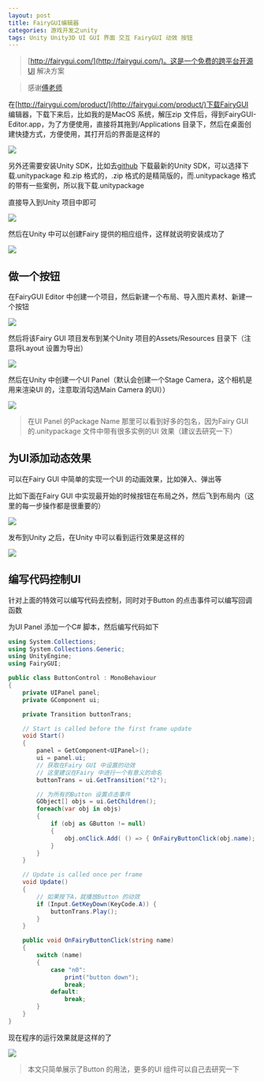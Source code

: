 ```yaml
---
layout: post
title: FairyGUI编辑器
categories: 游戏开发之unity
tags: Unity Unity3D UI GUI 界面 交互 FairyGUI 动效 按钮 
---
```


>[http://fairygui.com/](http://fairygui.com/)。这是一个免费的跨平台开源UI 解决方案

>感谢[傅老师](https://www.bilibili.com/video/av35647057/?p=1)

在[http://fairygui.com/product/](http://fairygui.com/product/)下载FairyGUI 编辑器，下载下来后，比如我的是MacOS 系统，解压zip 文件后，得到FairyGUI-Editor.app，为了方便使用，直接将其拖到/Applications 目录下，然后在桌面创建快捷方式，方便使用，其打开后的界面是这样的

![](../media/image/2019-09-22/01.png)

另外还需要安装Unity SDK，比如去[github](https://github.com/fairygui/FairyGUI-unity/releases) 下载最新的Unity SDK，可以选择下载.unitypackage 和.zip 格式的，.zip 格式的是精简版的，而.unitypackage 格式的带有一些案例，所以我下载.unitypackage

直接导入到Unity 项目中即可

![](../media/image/2019-09-22/02.gif)

然后在Unity 中可以创建Fairy 提供的相应组件，这样就说明安装成功了

![](../media/image/2019-09-22/03.gif)

## 做一个按钮

在FairyGUI Editor 中创建一个项目，然后新建一个布局、导入图片素材、新建一个按钮

![](../media/image/2019-09-22/04.gif)

然后将该Fairy GUI 项目发布到某个Unity 项目的Assets/Resources 目录下（注意将Layout 设置为导出）

![](../media/image/2019-09-22/05.gif)

然后在Unity 中创建一个UI Panel（默认会创建一个Stage Camera，这个相机是用来渲染UI 的，注意取消勾选Main Camera 的UI））

![](../media/image/2019-09-22/06.gif)

>在UI Panel 的Package Name 那里可以看到好多的包名，因为Fairy GUI 的.unitypackage 文件中带有很多实例的UI 效果（建议去研究一下）

## 为UI添加动态效果

可以在Fairy GUI 中简单的实现一个UI 的动画效果，比如弹入、弹出等

比如下面在Fairy GUI 中实现最开始的时候按钮在布局之外，然后飞到布局内（这里的每一步操作都是很重要的）

![](../media/image/2019-09-22/07.gif)

发布到Unity 之后，在Unity 中可以看到运行效果是这样的

![](../media/image/2019-09-22/08.gif)

## 编写代码控制UI

针对上面的特效可以编写代码去控制，同时对于Button 的点击事件可以编写回调函数

为UI Panel 添加一个C# 脚本，然后编写代码如下

```c#
using System.Collections;
using System.Collections.Generic;
using UnityEngine;
using FairyGUI;

public class ButtonControl : MonoBehaviour
{
    private UIPanel panel;
    private GComponent ui;

    private Transition buttonTrans;

    // Start is called before the first frame update
    void Start()
    {
        panel = GetComponent<UIPanel>();
        ui = panel.ui;
        // 获取在Fairy GUI 中设置的动效
        // 这里建议在Fairy 中进行一个有意义的命名
        buttonTrans = ui.GetTransition("t2");

        // 为所有的Button 设置点击事件
        GObject[] objs = ui.GetChildren();
        foreach(var obj in objs)
        {
            if (obj as GButton != null)
            {
                obj.onClick.Add( () => { OnFairyButtonClick(obj.name); } );
            }
        }
    }

    // Update is called once per frame
    void Update()
    {
        // 如果按下A，就播放Button 的动效
        if (Input.GetKeyDown(KeyCode.A)) {
            buttonTrans.Play();
        }
    }

    public void OnFairyButtonClick(string name)
    {
        switch (name)
        {
            case "n0":
                print("button down");
                break;
            default:
                break;
        }
    }
}
```

现在程序的运行效果就是这样的了

![](../media/image/2019-09-22/09.gif)

>本文只简单展示了Button 的用法，更多的UI 组件可以自己去研究一下
